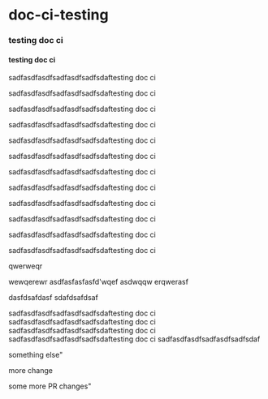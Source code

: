 # doc-ci-testing
### testing doc ci
#### testing doc ci
sadfasdfasdfsadfasdfsadfsdaftesting doc ci

sadfasdfasdfsadfasdfsadfsdaftesting doc ci

sadfasdfasdfsadfasdfsadfsdaftesting doc ci

sadfasdfasdfsadfasdfsadfsdaftesting doc ci

sadfasdfasdfsadfasdfsadfsdaftesting doc ci

sadfasdfasdfsadfasdfsadfsdaftesting doc ci

sadfasdfasdfsadfasdfsadfsdaftesting doc ci

sadfasdfasdfsadfasdfsadfsdaftesting doc ci

sadfasdfasdfsadfasdfsadfsdaftesting doc ci

sadfasdfasdfsadfasdfsadfsdaftesting doc ci

sadfasdfasdfsadfasdfsadfsdaftesting doc ci

sadfasdfasdfsadfasdfsadfsdaftesting doc ci

qwerweqr

wewqerewr
asdfasfasfasfd'wqef
asdwqqw
erqwerasf


dasfdsafdasf
sdafdsafdsaf


sadfasdfasdfsadfasdfsadfsdaftesting doc ci
sadfasdfasdfsadfasdfsadfsdaftesting doc ci
sadfasdfasdfsadfasdfsadfsdaftesting doc ci
sadfasdfasdfsadfasdfsadfsdaftesting doc ci
sadfasdfasdfsadfasdfsadfsdaf

something else"

more change


some more PR changes"
